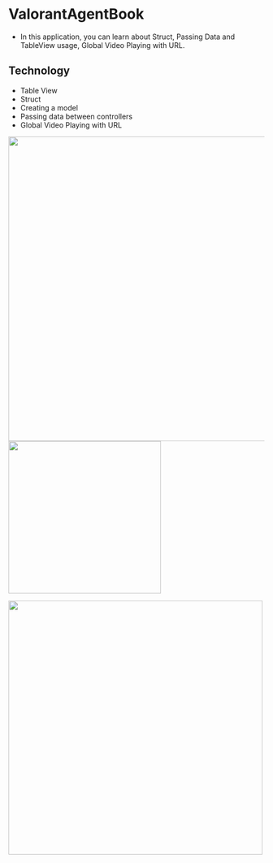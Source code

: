 # ValorantAgentBook

- In this application, you can learn about Struct, Passing Data and TableView usage, Global Video Playing with URL.

## Technology

-  Table View
-  Struct
-  Creating a model
-  Passing data between controllers
-  Global Video Playing with URL


<img src="https://user-images.githubusercontent.com/108834218/218794985-d25b626d-f842-47a8-ab37-b32894f177b6.png" witdh="300" height="600">                <img src="https://user-images.githubusercontent.com/108834218/218795751-d165bc05-bdc9-4331-ae5e-6b4e301ea461.png" width="300" heigth="600"> 


<img src="https://user-images.githubusercontent.com/108834218/218794992-168da7ee-6804-4ff0-b12c-48737074f5b5.gif" witdh="600" height="500">


